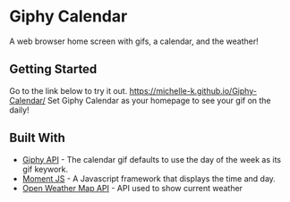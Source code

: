 
# Giphy Calendar

A web browser home screen with gifs, a calendar, and the weather!

## Getting Started

Go to the link below to try it out.
https://michelle-k.github.io/Giphy-Calendar/
Set Giphy Calendar as your homepage to see your gif on the daily!

## Built With

* [Giphy API](https://developers.giphy.com/docs/) - The calendar gif defaults to use the day of the week as its gif keywork.
* [Moment JS](http://momentjs.com/) - A Javascript framework that displays the time and day.
* [Open Weather Map API](https://openweathermap.org/api) - API used to show current weather
